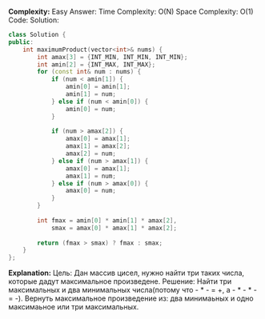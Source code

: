 **Complexity:** Easy
Answer:
	Time Complexity: O(N)
	Space Complexity: O(1)
Code:
Solution:
```cpp
class Solution {
public:
	int maximumProduct(vector<int>& nums) {
	    int amax[3] = {INT_MIN, INT_MIN, INT_MIN};
	    int amin[2] = {INT_MAX, INT_MAX};
	    for (const int& num : nums) {
	        if (num < amin[1]) {
	            amin[0] = amin[1];
	            amin[1] = num;
	        } else if (num < amin[0]) {
	            amin[0] = num;
	        }
	
	        if (num > amax[2]) {
	            amax[0] = amax[1];
	            amax[1] = amax[2];
	            amax[2] = num;
	        } else if (num > amax[1]) {
	            amax[0] = amax[1];
	            amax[1] = num;
	        } else if (num > amax[0]) {
	            amax[0] = num;
	        }
	    }
	
	    int fmax = amin[0] * amin[1] * amax[2],
	        smax = amax[0] * amax[1] * amax[2];
	
	    return (fmax > smax) ? fmax : smax;
	}
};
```
**Explanation:**
	Цель: Дан массив цисел, нужно найти три таких числа, которые дадут максимальное произведене.
	Решение: Найти три максимальных и два минимальных числа(потому что - * - = +, а - * - * - = -). Вернуть максимальное произведение из: два минимаьных и одно максимаьное или три максимальных.